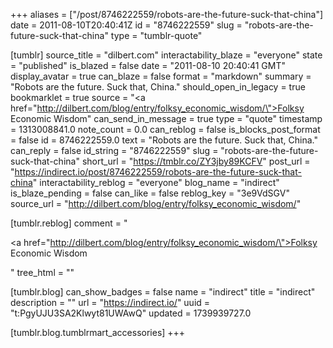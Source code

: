 +++
aliases = ["/post/8746222559/robots-are-the-future-suck-that-china"]
date = 2011-08-10T20:40:41Z
id = "8746222559"
slug = "robots-are-the-future-suck-that-china"
type = "tumblr-quote"

[tumblr]
source_title = "dilbert.com"
interactability_blaze = "everyone"
state = "published"
is_blazed = false
date = "2011-08-10 20:40:41 GMT"
display_avatar = true
can_blaze = false
format = "markdown"
summary = "Robots are the future. Suck that, China."
should_open_in_legacy = true
bookmarklet = true
source = "<a href=\"http://dilbert.com/blog/entry/folksy_economic_wisdom/\">Folksy Economic Wisdom</a>"
can_send_in_message = true
type = "quote"
timestamp = 1313008841.0
note_count = 0.0
can_reblog = false
is_blocks_post_format = false
id = 8746222559.0
text = "Robots are the future. Suck that, China."
can_reply = false
id_string = "8746222559"
slug = "robots-are-the-future-suck-that-china"
short_url = "https://tmblr.co/ZY3jby89KCFV"
post_url = "https://indirect.io/post/8746222559/robots-are-the-future-suck-that-china"
interactability_reblog = "everyone"
blog_name = "indirect"
is_blaze_pending = false
can_like = false
reblog_key = "3e9VdSGV"
source_url = "http://dilbert.com/blog/entry/folksy_economic_wisdom/"

[tumblr.reblog]
comment = "<p><a href=\"http://dilbert.com/blog/entry/folksy_economic_wisdom/\">Folksy Economic Wisdom</a></p>"
tree_html = ""

[tumblr.blog]
can_show_badges = false
name = "indirect"
title = "indirect"
description = ""
url = "https://indirect.io/"
uuid = "t:PgyUJU3SA2Klwyt81UWAwQ"
updated = 1739939727.0

[tumblr.blog.tumblrmart_accessories]
+++
